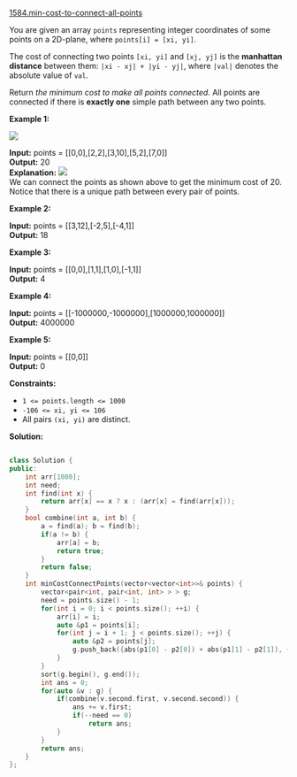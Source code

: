 [1584.min-cost-to-connect-all-points](https://leetcode.com/problems/min-cost-to-connect-all-points/)  

You are given an array `points` representing integer coordinates of some points on a 2D-plane, where `points[i] = [xi, yi]`.

The cost of connecting two points `[xi, yi]` and `[xj, yj]` is the **manhattan distance** between them: `|xi - xj| + |yi - yj|`, where `|val|` denotes the absolute value of `val`.

Return _the minimum cost to make all points connected._ All points are connected if there is **exactly one** simple path between any two points.

**Example 1:**

![](https://assets.leetcode.com/uploads/2020/08/26/d.png)

  
**Input:** points = \[\[0,0\],\[2,2\],\[3,10\],\[5,2\],\[7,0\]\]  
**Output:** 20  
**Explanation:** ![](https://assets.leetcode.com/uploads/2020/08/26/c.png)  
We can connect the points as shown above to get the minimum cost of 20.  
Notice that there is a unique path between every pair of points.  

**Example 2:**

  
**Input:** points = \[\[3,12\],\[-2,5\],\[-4,1\]\]  
**Output:** 18  

**Example 3:**

  
**Input:** points = \[\[0,0\],\[1,1\],\[1,0\],\[-1,1\]\]  
**Output:** 4  

**Example 4:**

  
**Input:** points = \[\[-1000000,-1000000\],\[1000000,1000000\]\]  
**Output:** 4000000  

**Example 5:**

  
**Input:** points = \[\[0,0\]\]  
**Output:** 0  

**Constraints:**

*   `1 <= points.length <= 1000`
*   `-106 <= xi, yi <= 106`
*   All pairs `(xi, yi)` are distinct.  



**Solution:**  

```cpp

class Solution {
public:
    int arr[1000];
    int need;
    int find(int x) {
        return arr[x] == x ? x : (arr[x] = find(arr[x]));
    }
    bool combine(int a, int b) {
        a = find(a); b = find(b);
        if(a != b) {
            arr[a] = b;
            return true;
        }
        return false;
    }
    int minCostConnectPoints(vector<vector<int>>& points) {
        vector<pair<int, pair<int, int> > > g;
        need = points.size() - 1;
        for(int i = 0; i < points.size(); ++i) {
            arr[i] = i;
            auto &p1 = points[i];
            for(int j = i + 1; j < points.size(); ++j) {
                auto &p2 = points[j];
                g.push_back({abs(p1[0] - p2[0]) + abs(p1[1] - p2[1]), {i, j} });
            }
        }
        sort(g.begin(), g.end());
        int ans = 0;
        for(auto &v : g) {
            if(combine(v.second.first, v.second.second)) {
                ans += v.first;
                if(--need == 0)
                    return ans;
            }
        }
        return ans;
    }
};
```
      